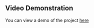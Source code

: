 ## Video Demonstration

You can view a demo of the project [here](https://drive.google.com/file/d/1AZmZogby4O5TSm5NdQmm3SZOILrAsoMX/view?usp=sharing)
